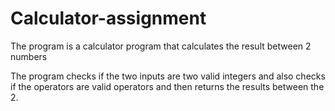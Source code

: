 # Calculator-assignment

The program is a calculator program that calculates the result between 2 numbers 

The program checks if the two inputs are two valid integers and also checks if the operators are valid operators
and then returns the results between the 2.